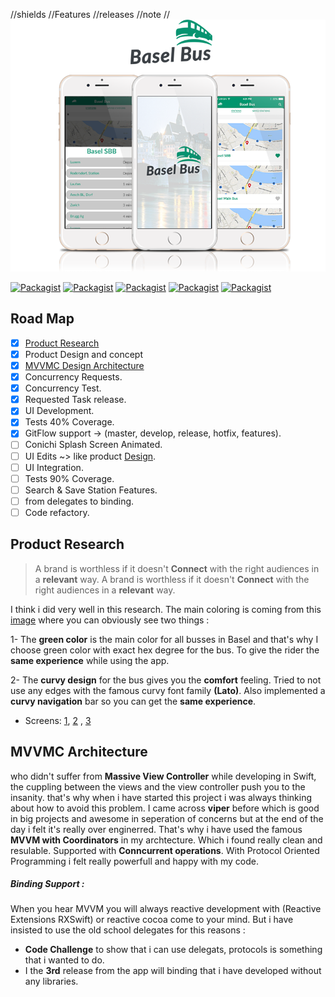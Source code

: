 //shields
//Features
//releases
//note
//
![Basel Bus: IOS Conichi Code Challenge for mostafa esmaiel](https://github.com/mostafaesmaiel/Basel-bus/blob/master/Design/BaselBus-branding.png)

[![Packagist](https://img.shields.io/badge/Architecture-MVVMC-orange.svg)]()
[![Packagist](https://img.shields.io/badge/Functionality-95%25-green.svg)]()
[![Packagist](https://img.shields.io/badge/UI-80%25-yellow.svg)]()
[![Packagist](https://img.shields.io/badge/Concurrency-Supported-orange.svg)]()
[![Packagist](https://img.shields.io/badge/Tested-40%25-gray.svg)]()

## Road Map 
- [x] [Product Research](#product-research)
- [x] Product Design and concept 
- [x] [MVVMC Design Architecture](#mvvmc-architecture)
- [x] Concurrency Requests.  
- [x] Concurrency Test.  
- [x] Requested Task release.
- [X] UI Development.
- [x] Tests 40% Coverage.
- [x] GitFlow support -> (master, develop, release, hotfix, features).
- [ ] Conichi Splash Screen Animated. 
- [ ] UI Edits ~> like product [Design](https://github.com/mostafaesmaiel/Basel-bus/blob/master/Design/LiveBusView.jpg).
- [ ] UI Integration. 
- [ ] Tests 90% Coverage. 
- [ ] Search & Save Station Features. 
- [ ] from delegates to binding. 
- [ ] Code refactory. 

## Product Research
> A brand is worthless if it doesn't **Connect** with the right audiences in a **relevant** way.
> A brand is worthless if it doesn't **Connect** with the right audiences in a **relevant** way.

I think i did very well in this research. The main coloring is coming from this [image](http://www.michaeltaylor.ca/bus-ch/basel/basel-828-mt.jpg) where you can obviously see two things :

1- The **green color** is the main color for all busses in Basel and that's why I choose green color with exact hex degree for the bus. To give the rider the **same experience** while using the app. 

2- The **curvy design** for the bus gives you the **comfort** feeling. Tried to not use any edges with the famous curvy font family **(Lato)**. Also implemented a **curvy navigation** bar so you can get the **same experience**. 

* Screens: [1](https://github.com/mostafaesmaiel/Basel-bus/blob/master/Design/FirstScreen.jpg), [2](https://github.com/mostafaesmaiel/Basel-bus/blob/master/Design/LiveBusView.jpg) , [3](https://github.com/mostafaesmaiel/Basel-bus/blob/master/Design/LiveBusView.jpg) 

## MVVMC Architecture
who didn't suffer from **Massive View Controller** while developing in Swift, the cuppling between the views and the view controller push you to the insanity. that's why when i have started this project i was always thinking about how to avoid this problem. I came across **viper** before which is good in big projects and awesome in seperation of concerns but at the end of the day i felt it's really over enginerred. That's why i have used the famous **MVVM with Coordinators** in my archtecture. Which i found really clean and resulable. Supported with **Conncurrent operations**. With Protocol Oriented Programming i felt really powerfull and happy with my code. 

##### Binding Support : 
When you hear MVVM you will always reactive development with (Reactive Extensions RXSwift) or reactive cocoa come to your mind. But i have insisted to use the old school delegates for this reasons :
* **Code Challenge** to show that i can use delegats, protocols is something that i wanted to do. 
* I the **3rd** release from the app will binding that i have developed without any libraries. 

